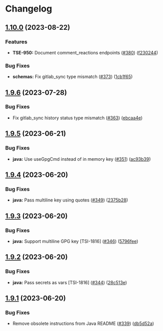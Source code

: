# Changelog

## [1.10.0](https://github.com/phrase/openapi/compare/java-v1.9.6...java-v1.10.0) (2023-08-22)


### Features

* **TSE-950:** Document comment_reactions endpoints ([#380](https://github.com/phrase/openapi/issues/380)) ([f230244](https://github.com/phrase/openapi/commit/f230244e6e9c069b18edc4c35dd5e290fd14793b))


### Bug Fixes

* **schemas:** Fix gitlab_sync type mismatch ([#373](https://github.com/phrase/openapi/issues/373)) ([1cb1f65](https://github.com/phrase/openapi/commit/1cb1f650598c68afee6e2cd7c3c4ede1484aba35))

## [1.9.6](https://github.com/phrase/openapi/compare/java-v1.9.5...java-v1.9.6) (2023-07-28)


### Bug Fixes

* Fix gitlab_sync history status type mismatch ([#363](https://github.com/phrase/openapi/issues/363)) ([ebcaa4e](https://github.com/phrase/openapi/commit/ebcaa4e5dfcb2f73559a56c78b0f2512ca798375))

## [1.9.5](https://github.com/phrase/openapi/compare/java-v1.9.4...java-v1.9.5) (2023-06-21)


### Bug Fixes

* **java:** Use useGpgCmd instead of in memory key ([#351](https://github.com/phrase/openapi/issues/351)) ([ac93b39](https://github.com/phrase/openapi/commit/ac93b39973a089888ec1c236a333cde72d6b6ed3))

## [1.9.4](https://github.com/phrase/openapi/compare/java-v1.9.3...java-v1.9.4) (2023-06-20)


### Bug Fixes

* **java:** Pass multiline key using quotes ([#349](https://github.com/phrase/openapi/issues/349)) ([2375b28](https://github.com/phrase/openapi/commit/2375b28a91e721495066fd8d2aa64ef1b4cc834a))

## [1.9.3](https://github.com/phrase/openapi/compare/java-v1.9.2...java-v1.9.3) (2023-06-20)


### Bug Fixes

* **java:** Support multiline GPG key [TSI-1816] ([#346](https://github.com/phrase/openapi/issues/346)) ([5796fee](https://github.com/phrase/openapi/commit/5796feef0839ac1dcdfb542e394f110218f7ccc0))

## [1.9.2](https://github.com/phrase/openapi/compare/java-v1.9.1...java-v1.9.2) (2023-06-20)


### Bug Fixes

* **java:** Pass secrets as vars [TSI-1816] ([#344](https://github.com/phrase/openapi/issues/344)) ([28c513e](https://github.com/phrase/openapi/commit/28c513ecda24663c0f4ced454667f9a45316a1f9))

## [1.9.1](https://github.com/phrase/openapi/compare/java-v1.9.0...java-v1.9.1) (2023-06-20)


### Bug Fixes

* Remove obsolete instructions from Java README ([#339](https://github.com/phrase/openapi/issues/339)) ([db5d52a](https://github.com/phrase/openapi/commit/db5d52ab7509e45f7f761f9b5fd3126b0c99e014))
